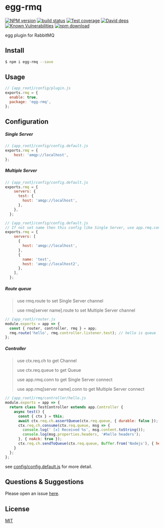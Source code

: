 # egg-rmq

[![NPM version][npm-image]][npm-url]
[![build status][travis-image]][travis-url]
[![Test coverage][codecov-image]][codecov-url]
[![David deps][david-image]][david-url]
[![Known Vulnerabilities][snyk-image]][snyk-url]
[![npm download][download-image]][download-url]

[npm-image]: https://img.shields.io/npm/v/egg-rmq.svg?style=flat-square
[npm-url]: https://npmjs.org/package/egg-rmq
[travis-image]: https://img.shields.io/travis/eggjs/egg-rmq.svg?style=flat-square
[travis-url]: https://travis-ci.org/eggjs/egg-rmq
[codecov-image]: https://img.shields.io/codecov/c/github/eggjs/egg-rmq.svg?style=flat-square
[codecov-url]: https://codecov.io/github/eggjs/egg-rmq?branch=master
[david-image]: https://img.shields.io/david/eggjs/egg-rmq.svg?style=flat-square
[david-url]: https://david-dm.org/eggjs/egg-rmq
[snyk-image]: https://snyk.io/test/npm/egg-rmq/badge.svg?style=flat-square
[snyk-url]: https://snyk.io/test/npm/egg-rmq
[download-image]: https://img.shields.io/npm/dm/egg-rmq.svg?style=flat-square
[download-url]: https://npmjs.org/package/egg-rmq

egg plugin for RabbitMQ

## Install

```bash
$ npm i egg-rmq --save
```

## Usage

```js
// {app_root}/config/plugin.js
exports.rmq = {
  enable: true,
  package: 'egg-rmq',
};
```

## Configuration

##### Single Server

```js
// {app_root}/config/config.default.js
exports.rmq = {
    host: 'amqp://localhost',
};
```

##### Multiple Server

```js
// {app_root}/config/config.default.js
exports.rmq = {
    servers: {
      test: {
        host: 'amqp://localhost',
      },
    },
  };
```

```js
// {app_root}/config/config.default.js
// If not set name then this config like Single Server, use app.rmq.conn
exports.rmq = {
    servers: [
      {
        host: 'amqp://localhost',
      },
      {
        name: 'test',
        host: 'amqp://localhost2',
      },
    ],
  };
```

##### Route queue

> use rmq.route to set Single Server channel
>
> use rmq[server name].route to set Multiple Server channel

```js
// {app_root}/router.js
module.exports = app => {
  const { router, controller, rmq } = app;
  rmq.route('hello', rmq.controller.listener.test); // hello is queue
};
```

##### Controller

> use ctx.req.ch to get Channel 
>
> use ctx.req.queue to get Queue
>
> use app.rmq.conn to get Single Server connect
>
> use app.rmq[server name].conn to get Multiple Server connect

```js
// {app_root}/rmq/controller/hello.js
module.exports = app => {
  return class TestController extends app.Controller {
    async test() {
      const { ctx } = this;
      await ctx.req.ch.assertQueue(ctx.req.queue, { durable: false });
      ctx.req.ch.consume(ctx.req.queue, msg => {
        console.log(' [x] Received %s', msg.content.toString());
        console.log(msg.properties.headers, '#hello headers');
      }, { noAck: true });
      ctx.req.ch.sendToQueue(ctx.req.queue, Buffer.from('Nodejs'), { headers: { user: 'user test' } });
    }
  };
};
```



see [config/config.default.js](config/config.default.js) for more detail.

## Questions & Suggestions

Please open an issue [here](https://github.com/Dess-Li/egg/issues).

## License

[MIT](LICENSE)
